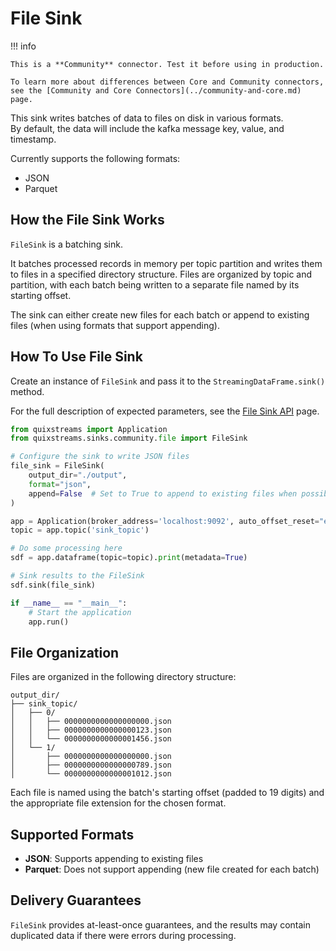 # File Sink

!!! info

    This is a **Community** connector. Test it before using in production.

    To learn more about differences between Core and Community connectors, see the [Community and Core Connectors](../community-and-core.md) page.

This sink writes batches of data to files on disk in various formats.  
By default, the data will include the kafka message key, value, and timestamp.  

Currently supports the following formats:

- JSON
- Parquet

## How the File Sink Works
`FileSink` is a batching sink.  

It batches processed records in memory per topic partition and writes them to files in a specified directory structure. Files are organized by topic and partition, with each batch being written to a separate file named by its starting offset.

The sink can either create new files for each batch or append to existing files (when using formats that support appending).

## How To Use File Sink

Create an instance of `FileSink` and pass it to the `StreamingDataFrame.sink()` method.

For the full description of expected parameters, see the [File Sink API](../../api-reference/sinks.md#filesink) page.  

```python
from quixstreams import Application
from quixstreams.sinks.community.file import FileSink

# Configure the sink to write JSON files
file_sink = FileSink(
    output_dir="./output",
    format="json",
    append=False  # Set to True to append to existing files when possible
)

app = Application(broker_address='localhost:9092', auto_offset_reset="earliest")
topic = app.topic('sink_topic')

# Do some processing here
sdf = app.dataframe(topic=topic).print(metadata=True)

# Sink results to the FileSink
sdf.sink(file_sink)

if __name__ == "__main__":
    # Start the application
    app.run()
```

## File Organization
Files are organized in the following directory structure:
```
output_dir/
├── sink_topic/
│   ├── 0/
│   │   ├── 0000000000000000000.json
│   │   ├── 0000000000000000123.json
│   │   └── 0000000000000001456.json
│   └── 1/
│       ├── 0000000000000000000.json
│       ├── 0000000000000000789.json
│       └── 0000000000000001012.json
```

Each file is named using the batch's starting offset (padded to 19 digits) and the appropriate file extension for the chosen format.

## Supported Formats
- **JSON**: Supports appending to existing files
- **Parquet**: Does not support appending (new file created for each batch)

## Delivery Guarantees
`FileSink` provides at-least-once guarantees, and the results may contain duplicated data if there were errors during processing.
